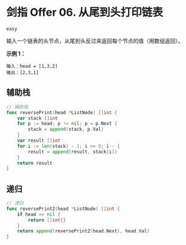 # 剑指 Offer 06. 从尾到头打印链表

`easy`

输入一个链表的头节点，从尾到头反过来返回每个节点的值（用数组返回）。

**示例 1：**

```
输入：head = [1,3,2]
输出：[2,3,1]
```

## 辅助栈

```go
// 辅助栈
func reversePrint(head *ListNode) []int {
	var stack []int
	for p := head; p != nil; p = p.Next {
		stack = append(stack, p.Val)
	}
	var result []int
	for i := len(stack) - 1; i >= 0; i-- {
		result = append(result, stack[i])
	}
	return result
}
```

## 递归

```go
// 递归
func reversePrint2(head *ListNode) []int {
	if head == nil {
		return []int{}
	}
	return append(reversePrint2(head.Next), head.Val)
}
```


